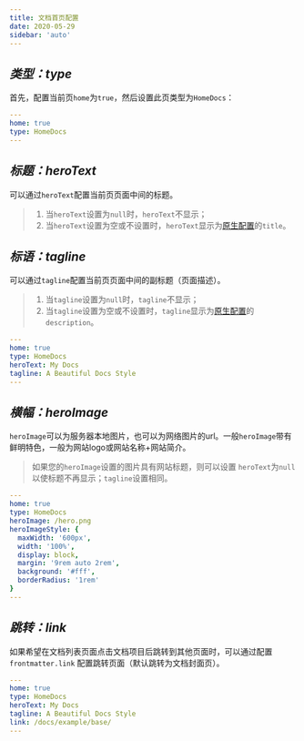 ```yaml
---
title: 文档首页配置
date: 2020-05-29
sidebar: 'auto'
---
```

## ***类型：type***
首先，配置当前页`home`为`true`，然后设置此页类型为`HomeDocs`：
```yaml
---
home: true
type: HomeDocs
---
```

## ***标题：heroText***

可以通过`heroText`配置当前页页面中间的标题。

>1. 当`heroText`设置为`null`时，`heroText`不显示；
>2. 当`heroText`设置为空或不设置时，`heroText`显示为[原生配置](/docs/Theme/config/native.md#title)的`title`。

## ***标语：tagline***

可以通过`tagline`配置当前页页面中间的副标题（页面描述）。

>1. 当`tagline`设置为`null`时，`tagline`不显示；
>2. 当`tagline`设置为空或不设置时，`tagline`显示为[原生配置](/docs/Theme/config/native.md#description)的`description`。

```yaml
---
home: true
type: HomeDocs
heroText: My Docs
tagline: A Beautiful Docs Style
---
```

## ***横幅：heroImage***

`heroImage`可以为服务器本地图片，也可以为网络图片的url。一般`heroImage`带有鲜明特色，一般为网站logo或网站名称+网站简介。

>如果您的`heroImage`设置的图片具有网站标题，则可以设置 `heroText`为`null`以使标题不再显示；`tagline`设置相同。

```yaml
---
home: true
type: HomeDocs
heroImage: /hero.png
heroImageStyle: {
  maxWidth: '600px',
  width: '100%',
  display: block,
  margin: '9rem auto 2rem',
  background: '#fff',
  borderRadius: '1rem'
}
---
```

## ***跳转：link***

如果希望在文档列表页面点击文档项目后跳转到其他页面时，可以通过配置 `frontmatter.link` 配置跳转页面（默认跳转为文档封面页）。

```yaml
---
home: true
type: HomeDocs
heroText: My Docs
tagline: A Beautiful Docs Style
link: /docs/example/base/
---
```